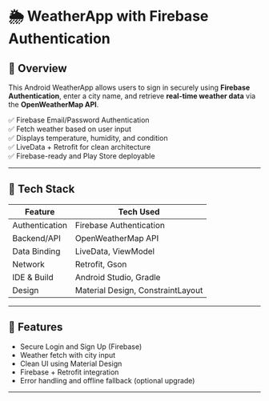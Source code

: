 # 🌦️ WeatherApp with Firebase Authentication

## 📱 Overview
This Android WeatherApp allows users to sign in securely using **Firebase Authentication**, enter a city name, and retrieve **real-time weather data** via the **OpenWeatherMap API**.

✅ Firebase Email/Password Authentication  
✅ Fetch weather based on user input  
✅ Displays temperature, humidity, and condition  
✅ LiveData + Retrofit for clean architecture  
✅ Firebase-ready and Play Store deployable

---

## 🔧 Tech Stack

| Feature               | Tech Used                        |
|----------------------|----------------------------------|
| Authentication       | Firebase Authentication          |
| Backend/API          | OpenWeatherMap API               |
| Data Binding         | LiveData, ViewModel              |
| Network              | Retrofit, Gson                   |
| IDE & Build          | Android Studio, Gradle           |
| Design               | Material Design, ConstraintLayout|

---

## 🚀 Features

- Secure Login and Sign Up (Firebase)
- Weather fetch with city input
- Clean UI using Material Design
- Firebase + Retrofit integration
- Error handling and offline fallback (optional upgrade)

---

